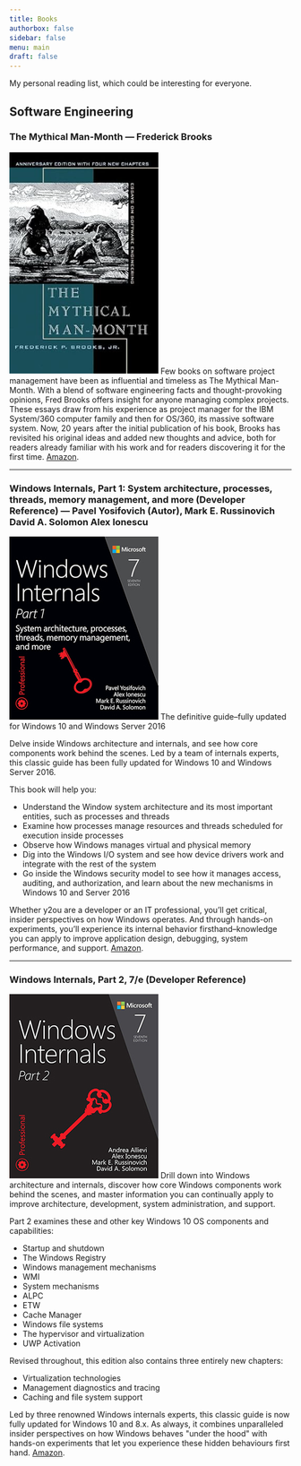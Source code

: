 ```yaml
---
title: Books
authorbox: false
sidebar: false
menu: main
draft: false
---
```


My personal reading list, which could be interesting for everyone.

## Software Engineering

### The Mythical Man-Month — Frederick Brooks

![image-20240513085414147](assets/image-20240513085414147.png#floatleft)
Few books on software project management have been as influential and timeless as The Mythical Man-Month. With a blend of software engineering facts and thought-provoking opinions, Fred Brooks offers insight for anyone managing complex projects. These essays draw from his experience as project manager for the IBM System/360 computer family and then for OS/360, its massive software system. Now, 20 years after the initial publication of his book, Brooks has revisited his original ideas and added new thoughts and advice, both for readers already familiar with his work and for readers discovering it for the first time. [Amazon](https://www.amazon.com/dp/0201835959).

---

### Windows Internals, Part 1: System architecture, processes, threads, memory management, and more (Developer Reference) — Pavel Yosifovich (Autor), Mark E. Russinovich David A. Solomon Alex Ionescu

![image-20240513085414147](assets/61z4AkvNIOL._SL1500_.jpg#floatleft)
The definitive guide–fully updated for Windows 10 and Windows Server 2016

Delve inside Windows architecture and internals, and see how core components work behind the scenes. Led by a team of internals experts, this classic guide has been fully updated for Windows 10 and Windows Server 2016.

This book will help you:

- Understand the Window system architecture and its most important entities, such as processes and threads
- Examine how processes manage resources and threads scheduled for execution inside processes
- Observe how Windows manages virtual and physical memory
- Dig into the Windows I/O system and see how device drivers work and integrate with the rest of the system
- Go inside the Windows security model to see how it manages access, auditing, and authorization, and learn about the new mechanisms in Windows 10 and Server 2016

Whether y2ou are a developer or an IT professional, you’ll get critical, insider perspectives on how Windows operates. And through hands-on experiments, you’ll experience its internal behavior firsthand–knowledge you can apply to improve application design, debugging, system performance, and support. [Amazon](https://www.amazon.de/dp/0735684189).

---

### Windows Internals, Part 2, 7/e (Developer Reference)

![image-20240513085414147](assets/612bbiFW+7L._SL1500_.jpg#floatleft)
Drill down into Windows architecture and internals, discover how core Windows components work behind the scenes, and master information you can continually apply to improve architecture, development, system administration, and support.

Part 2 examines these and other key Windows 10 OS components and capabilities:

- Startup and shutdown
- The Windows Registry
- Windows management mechanisms
- WMI
- System mechanisms
- ALPC
- ETW
- Cache Manager
- Windows file systems
- The hypervisor and virtualization
- UWP Activation

Revised throughout, this edition also contains three entirely new chapters:

- Virtualization technologies
- Management diagnostics and tracing
- Caching and file system support

Led by three renowned Windows internals experts, this classic guide is now fully updated for Windows 10 and 8.x. As always, it combines unparalleled insider perspectives on how Windows behaves "under the hood" with hands-on experiments that let you experience these hidden behaviours first hand.  [Amazon](https://www.amazon.de/dp/0135462401).